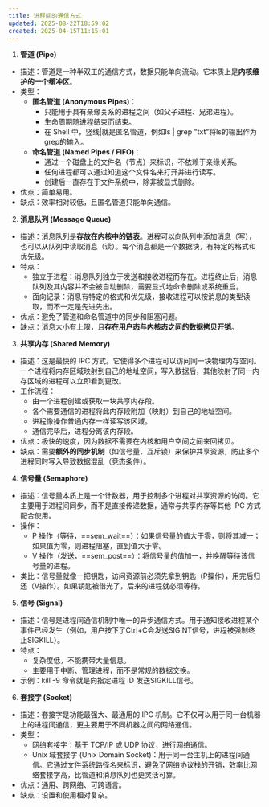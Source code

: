 ```yaml
---
title: 进程间的通信方式
updated: 2025-08-22T18:59:02
created: 2025-04-15T11:15:01
---
```


1.  **管道 (Pipe)**
- 描述：管道是一种半双工的通信方式，数据只能单向流动。它本质上是**内核维护的一个缓冲区**。
- 类型：
  - **匿名管道 (Anonymous Pipes)**：
    - 只能用于具有亲缘关系的进程之间（如父子进程、兄弟进程）。
    - 生命周期随进程结束而结束。
    - 在 Shell 中，竖线\|就是匿名管道，例如ls \| grep "txt"将ls的输出作为grep的输入。
  - **命名管道 (Named Pipes / FIFO)**：
    - 通过一个磁盘上的文件名（节点）来标识，不依赖于亲缘关系。
    - 任何进程都可以通过知道这个文件名来打开并进行读写。
    - 创建后一直存在于文件系统中，除非被显式删除。
- 优点：简单易用。
- 缺点：效率相对较低，且匿名管道只能单向通信。
2.  **消息队列 (Message Queue)**
- 描述：消息队列是**存放在内核中的链表**。进程可以向队列中添加消息（写），也可以从队列中读取消息（读）。每个消息都是一个数据块，有特定的格式和优先级。
- 特点：
  - 独立于进程：消息队列独立于发送和接收进程而存在。进程终止后，消息队列及其内容并不会被自动删除，需要显式地命令删除或系统重启。
  - 面向记录：消息有特定的格式和优先级，接收进程可以按消息的类型读取，而不一定是先进先出。
- 优点：避免了管道和命名管道中的同步和阻塞问题。
- 缺点：消息大小有上限，且**存在用户态与内核态之间的数据拷贝开销**。
3.  **共享内存 (Shared Memory)**
- 描述：这是最快的 IPC 方式。它使得多个进程可以访问同一块物理内存空间。一个进程将内存区域映射到自己的地址空间，写入数据后，其他映射了同一内存区域的进程可以立即看到更改。
- 工作流程：
  - 由一个进程创建或获取一块共享内存段。
  - 各个需要通信的进程将此内存段附加（映射）到自己的地址空间。
  - 进程像操作普通内存一样读写该区域。
  - 通信完毕后，进程分离该内存段。
- 优点：极快的速度，因为数据不需要在内核和用户空间之间来回拷贝。
- 缺点：需要**额外的同步机制**（如信号量、互斥锁）来保护共享资源，防止多个进程同时写入导致数据混乱（竞态条件）。
4.  **信号量 (Semaphore)**
- 描述：信号量本质上是一个计数器，用于控制多个进程对共享资源的访问。它主要用于进程间同步，而不是直接传递数据，通常与共享内存等其他 IPC 方式配合使用。
- 操作：
  - P 操作（等待，==sem_wait==）：如果信号量的值大于零，则将其减一；如果值为零，则进程阻塞，直到值大于零。
  - V 操作（发送，==sem_post==）：将信号量的值加一，并唤醒等待该信号量的进程。
- 类比：信号量就像一把钥匙，访问资源前必须先拿到钥匙（P操作），用完后归还（V操作）。如果钥匙被借光了，后来的进程就必须等待。
5.  **信号 (Signal)**
- 描述：信号是进程间通信机制中唯一的异步通信方式。用于通知接收进程某个事件已经发生（例如，用户按下了Ctrl+C会发送SIGINT信号，进程被强制终止SIGKILL）。
- 特点：
  - 复杂度低，不能携带大量信息。
  - 主要用于中断、管理进程，而不是常规的数据交换。
- 示例：kill -9 命令就是向指定进程 ID 发送SIGKILL信号。
6.  **套接字 (Socket)**
- 描述：套接字是功能最强大、最通用的 IPC 机制。它不仅可以用于同一台机器上的进程间通信，更主要用于不同机器之间的网络通信。
- 类型：
  - 网络套接字：基于 TCP/IP 或 UDP 协议，进行网络通信。
  - Unix 域套接字 (Unix Domain Socket)：用于同一台主机上的进程间通信。它通过文件系统路径名来标识，避免了网络协议栈的开销，效率比网络套接字高，比管道和消息队列也更灵活可靠。
- 优点：通用、跨网络、可跨语言。
- 缺点：设置和使用相对复杂。
